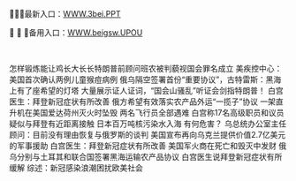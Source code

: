 <p>
	💞💞💞最新入口：<a href="http://www.baidu.com/link?url=6MA2SWnO3Raqke39an_0PUxosM6ZrUGzi1BN9tNnlPW&wd">WWW.3bei.PPT</a> 
	<p>
		🦙
🦙
🦙备用入口：<a href="http://www.baidu.com/link?url=6MA2SWnO3Raqke39an_0PUxosM6ZrUGzi1BN9tNnlPW&wd">WWW.beigsw.UPOU</a> 
	</p>
	<p>
		<br />
	</p>
	<p>
		怎样锻炼能让鸡长大长长特朗普前顾问班农被判藐视国会罪名成立
美疾控中心：美国首次确认两例儿童猴痘病例
俄乌隔空签署首份“重要协议”，古特雷斯：黑海上有了座希望的灯塔
大量展示证人证词，“国会山骚乱”听证会剑指特朗普！
白宫医生：拜登新冠症状有所改善
俄方希望有效落实农产品外运“一揽子”协议
一架直升机在美国爱达荷州灭火时坠毁 两名飞行员全部遇难
白宫称17名高级职员和议员疑似与拜登有近距离接触
日本百万吨核污染水入海 有何危害？
乌总统办公室主任顾问：目前没有理由恢复与俄罗斯的谈判
美国宣布再向乌克兰提供价值2.7亿美元的军事援助
白宫医生：拜登新冠症状有所改善
美国军火商在死亡和毁灭中发财
俄乌分别与土耳其和联合国签署黑海运输农产品协议
白宫医生说拜登新冠症状有所缓解
综述：新冠感染浪潮困扰欧美社会
	</p>

